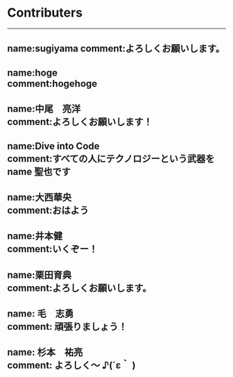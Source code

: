 # Contributers

---
name:sugiyama
comment:よろしくお願いします。
----
name:hoge  
comment:hogehoge
------
name:中尾　亮洋  
comment:よろしくお願いします！
----
name:Dive into Code  
comment:すべての人にテクノロジーという武器を
name 聖也です
---
name:大西華央  
comment:おはよう
----
name:井本健  
comment:いくぞー！
----
name:栗田育典  
comment:よろしくお願いします。
---
name: 毛　志勇  
comment: 頑張りましょう！  
---
name: 杉本　祐亮  
comment: よろしく〜 ♪(´ε｀ )  
---